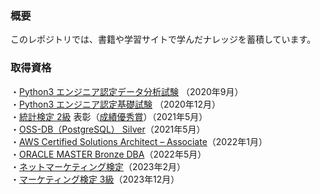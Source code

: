 ### 概要
このレポジトリでは、書籍や学習サイトで学んだナレッジを蓄積しています。<br>

### 取得資格
・[Python3 エンジニア認定データ分析試験](https://www.pythonic-exam.com/exam/analyist) （2020年9月）<br>
・[Python3 エンジニア認定基礎試験](https://www.pythonic-exam.com/exam/basic) （2020年12月）<br>
・[統計検定 2級](https://www.toukei-kentei.jp/about/grade2/) 表彰（[成績優秀賞](https://github.com/y-sh-ml/Books/blob/main/%E5%90%88%E6%A0%BC%E8%A8%BC%E6%9B%B8/%E7%B5%B1%E8%A8%88%E6%A4%9C%E5%AE%9A2%E7%B4%9A%20%E8%A1%A8%E5%BD%B0.pdf)）（2021年5月）<br>
・[OSS-DB（PostgreSQL） Silver](https://oss-db.jp/outline/silver)（2021年5月）<br>
・[AWS Certified Solutions Architect – Associate](https://aws.amazon.com/jp/certification/certified-solutions-architect-associate/)（2022年1月）<br>
・[ORACLE MASTER Bronze DBA](https://education.oracle.com/ja/oracle-master-bronze-dba-available-only-in-japan/trackp_DB19CBRNZ)（2022年5月）<br>
・[ネットマーケティング検定](https://www.sikaku.gr.jp/nm/about/index.html)（2023年2月）<br>
・[マーケティング検定 3級](https://www.jma2-jp.org/marken/level3/level3_outline)（2023年12月）
